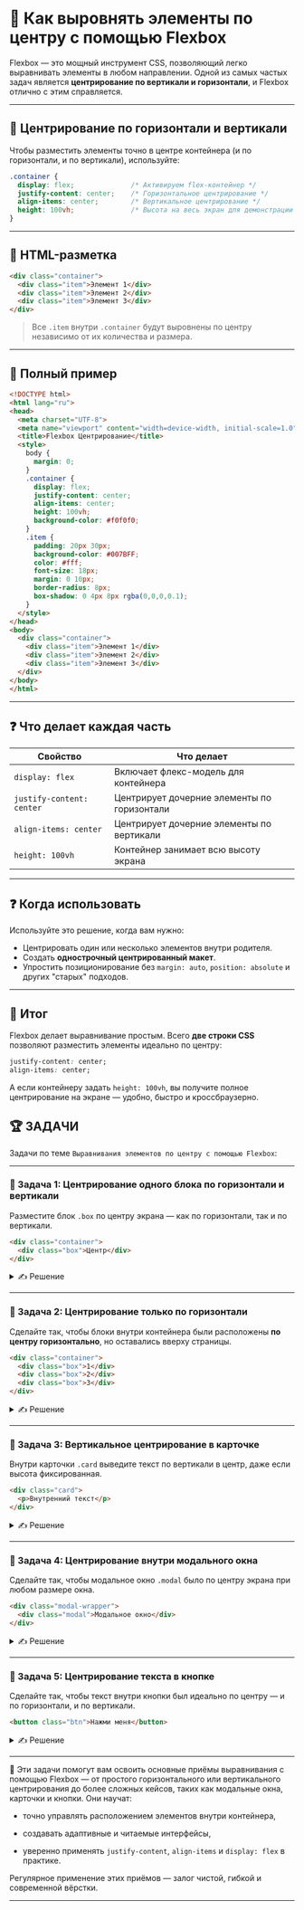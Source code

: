 # 📌 Как выровнять элементы по центру с помощью Flexbox

Flexbox — это мощный инструмент CSS, позволяющий легко выравнивать элементы в любом направлении. Одной из самых частых задач является **центрирование по вертикали и горизонтали**, и Flexbox отлично с этим справляется.

---

## 🔹 Центрирование по горизонтали и вертикали

Чтобы разместить элементы точно в центре контейнера (и по горизонтали, и по вертикали), используйте:

```css
.container {
  display: flex;              /* Активируем flex-контейнер */
  justify-content: center;    /* Горизонтальное центрирование */
  align-items: center;        /* Вертикальное центрирование */
  height: 100vh;              /* Высота на весь экран для демонстрации */
}
```

---

## 🔹 HTML-разметка

```html
<div class="container">
  <div class="item">Элемент 1</div>
  <div class="item">Элемент 2</div>
  <div class="item">Элемент 3</div>
</div>
```

> Все `.item` внутри `.container` будут выровнены по центру независимо от их количества и размера.

---

## 🔹 Полный пример

```html
<!DOCTYPE html>
<html lang="ru">
<head>
  <meta charset="UTF-8">
  <meta name="viewport" content="width=device-width, initial-scale=1.0">
  <title>Flexbox Центрирование</title>
  <style>
    body {
      margin: 0;
    }
    .container {
      display: flex;
      justify-content: center;
      align-items: center;
      height: 100vh;
      background-color: #f0f0f0;
    }
    .item {
      padding: 20px 30px;
      background-color: #007BFF;
      color: #fff;
      font-size: 18px;
      margin: 0 10px;
      border-radius: 8px;
      box-shadow: 0 4px 8px rgba(0,0,0,0.1);
    }
  </style>
</head>
<body>
  <div class="container">
    <div class="item">Элемент 1</div>
    <div class="item">Элемент 2</div>
    <div class="item">Элемент 3</div>
  </div>
</body>
</html>
```

---

## ❓ Что делает каждая часть

| Свойство                  | Что делает                                  |
| ------------------------- | ------------------------------------------- |
| `display: flex`           | Включает флекс-модель для контейнера        |
| `justify-content: center` | Центрирует дочерние элементы по горизонтали |
| `align-items: center`     | Центрирует дочерние элементы по вертикали   |
| `height: 100vh`           | Контейнер занимает всю высоту экрана        |

---

## ❓ Когда использовать

Используйте это решение, когда вам нужно:

* Центрировать один или несколько элементов внутри родителя.
* Создать **однострочный центрированный макет**.
* Упростить позиционирование без `margin: auto`, `position: absolute` и других "старых" подходов.

---

## 🎯 Итог

Flexbox делает выравнивание простым. Всего **две строки CSS** позволяют разместить элементы идеально по центру:

```css
justify-content: center;
align-items: center;
```

А если контейнеру задать `height: 100vh`, вы получите полное центрирование на экране — удобно, быстро и кроссбраузерно.

## 🏆 ЗАДАЧИ

Задачи по теме `Выравнивания элементов по центру с помощью Flexbox`:

---

### 📌 Задача 1: Центрирование одного блока по горизонтали и вертикали

Разместите блок `.box` по центру экрана — как по горизонтали, так и по вертикали.

```html
<div class="container">
  <div class="box">Центр</div>
</div>
```

<details>
<summary>✍ Решение</summary>

```css
.container {
  display: flex;
  justify-content: center;
  align-items: center;
  height: 100vh;
}

.box {
  background: lightcoral;
  padding: 20px;
  color: white;
  border-radius: 5px;
}
```

</details>

---

### 📌 Задача 2: Центрирование только по горизонтали

Сделайте так, чтобы блоки внутри контейнера были расположены **по центру горизонтально**, но оставались вверху страницы.

```html
<div class="container">
  <div class="box">1</div>
  <div class="box">2</div>
  <div class="box">3</div>
</div>
```

<details>
<summary>✍ Решение</summary>

```css
.container {
  display: flex;
  justify-content: center;
  margin-top: 30px;
}

.box {
  background: steelblue;
  padding: 15px;
  margin: 0 10px;
  color: white;
  border-radius: 4px;
}
```

</details>

---

### 📌 Задача 3: Вертикальное центрирование в карточке

Внутри карточки `.card` выведите текст по вертикали в центр, даже если высота фиксированная.

```html
<div class="card">
  <p>Внутренний текст</p>
</div>
```

<details>
<summary>✍ Решение</summary>

```css
.card {
  display: flex;
  align-items: center;
  justify-content: center;
  height: 200px;
  background: #f5f5f5;
  border: 1px solid #ddd;
}
```

</details>

---

### 📌 Задача 4: Центрирование внутри модального окна

Сделайте так, чтобы модальное окно `.modal` было по центру экрана при любом размере окна.

```html
<div class="modal-wrapper">
  <div class="modal">Модальное окно</div>
</div>
```

<details>
<summary>✍ Решение</summary>

```css
.modal-wrapper {
  display: flex;
  justify-content: center;
  align-items: center;
  height: 100vh;
  background: rgba(0, 0, 0, 0.3);
}

.modal {
  background: white;
  padding: 30px;
  border-radius: 8px;
  box-shadow: 0 8px 16px rgba(0,0,0,0.2);
}
```

</details>

---

### 📌 Задача 5: Центрирование текста в кнопке

Сделайте так, чтобы текст внутри кнопки был идеально по центру — и по горизонтали, и по вертикали.

```html
<button class="btn">Нажми меня</button>
```

<details>
<summary>✍ Решение</summary>

```css
.btn {
  display: flex;
  justify-content: center;
  align-items: center;
  width: 160px;
  height: 50px;
  background-color: #4CAF50;
  color: white;
  border: none;
  border-radius: 6px;
  font-size: 16px;
}
```

</details>

---

🎉 Эти задачи помогут вам освоить основные приёмы выравнивания с помощью Flexbox — от простого горизонтального или вертикального центрирования до более сложных кейсов, таких как модальные окна, карточки и кнопки. Они научат:

* точно управлять расположением элементов внутри контейнера,

* создавать адаптивные и читаемые интерфейсы,

* уверенно применять `justify-content`, `align-items` и `display: flex` в практике.

Регулярное применение этих приёмов — залог чистой, гибкой и современной вёрстки.

---